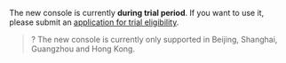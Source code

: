 The new console is currently **during trial period**. If you want to use it, please submit an [application for trial eligibility](https://cloud.tencent.com/apply/p/ozrs3db4q3n).
>? The new console is currently only supported in Beijing, Shanghai, Guangzhou and Hong Kong.
